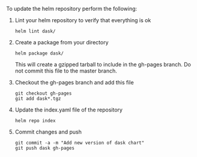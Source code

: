To update the helm repository perform the following:

1.  Lint your helm repository to verify that everything is ok

        helm lint dask/

2.  Create a package from your directory

        helm package dask/

    This will create a gzipped tarball to include in the gh-pages branch.
    Do not commit this file to the master branch.

3.  Checkout the gh-pages branch and add this file

        git checkout gh-pages
        git add dask*.tgz

4.  Update the index.yaml file of the repository

        helm repo index

5.  Commit changes and push

        git commit -a -m "Add new version of dask chart"
        git push dask gh-pages
